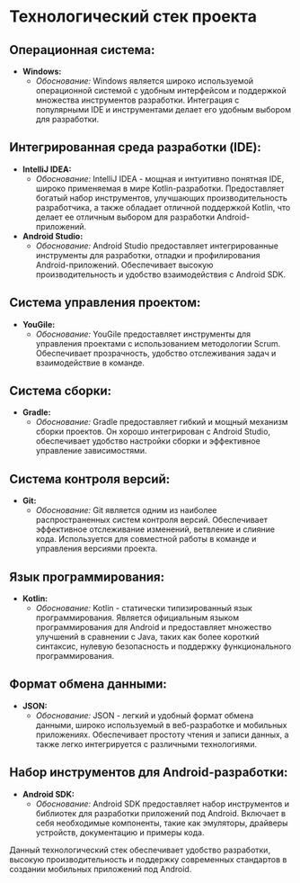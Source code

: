 # Технологический стек проекта

## Операционная система:
- **Windows:**
  - *Обоснование:* Windows является широко используемой операционной системой с удобным интерфейсом и поддержкой множества инструментов разработки. Интеграция с популярными IDE и инструментами делает его удобным выбором для разработки.

## Интегрированная среда разработки (IDE):
- **IntelliJ IDEA:**
  - *Обоснование:* IntelliJ IDEA - мощная и интуитивно понятная IDE, широко применяемая в мире Kotlin-разработки. Предоставляет богатый набор инструментов, улучшающих производительность разработчика, а также обладает отличной поддержкой Kotlin, что делает ее отличным выбором для разработки Android-приложений.
- **Android Studio:**
  - *Обоснование:* Android Studio предоставляет интегрированные инструменты для разработки, отладки и профилирования Android-приложений. Обеспечивает высокую производительность и удобство взаимодействия с Android SDK.

## Система управления проектом:
- **YouGile:**
  - *Обоснование:* YouGile предоставляет инструменты для управления проектами с использованием методологии Scrum. Обеспечивает прозрачность, удобство отслеживания задач и взаимодействие в команде.

## Система сборки:
- **Gradle:**
  - *Обоснование:* Gradle предоставляет гибкий и мощный механизм сборки проектов. Он хорошо интегрирован с Android Studio, обеспечивает удобство настройки сборки и эффективное управление зависимостями.

## Система контроля версий:
- **Git:**
  - *Обоснование:* Git является одним из наиболее распространенных систем контроля версий. Обеспечивает эффективное отслеживание изменений, ветвление и слияние кода. Используется для совместной работы в команде и управления версиями проекта.

## Язык программирования:
- **Kotlin:**
  - *Обоснование:* Kotlin - статически типизированный язык программирования. Является официальным языком программирования для Android и предоставляет множество улучшений в сравнении с Java, таких как более короткий синтаксис, нулевую безопасность и поддержку функционального программирования.

## Формат обмена данными:
- **JSON:**
  - *Обоснование:* JSON - легкий и удобный формат обмена данными, широко используемый в веб-разработке и мобильных приложениях. Обеспечивает простоту чтения и записи данных, а также легко интегрируется с различными технологиями.

## Набор инструментов для Android-разработки:
- **Android SDK:**
  - *Обоснование:* Android SDK предоставляет набор инструментов и библиотек для разработки приложений под Android. Включает в себя необходимые компоненты, такие как эмуляторы, драйверы устройств, документацию и примеры кода.

Данный технологический стек обеспечивает удобство разработки, высокую производительность и поддержку современных стандартов в создании мобильных приложений под Android.